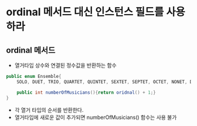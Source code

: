 # ordinal 메서드 대신 인스턴스 필드를 사용하라
## ordinal 메서드
- 열거타입 상수와 연결된 정수값을 반환하는 함수

```java
public enum Ensemble{
    SOLO, DUET, TRIO, QUARTET, QUINTET, SEXTET, SEPTET, OCTET, NONET, DECTET;

    public int numberOfMusicians(){return oridnal() + 1;}
}
```

- 각 열거 타입의 순서를 반환한다.
- 열거타입에 새로운 값이 추가되면 numberOfMusicians() 함수는 사용 불가